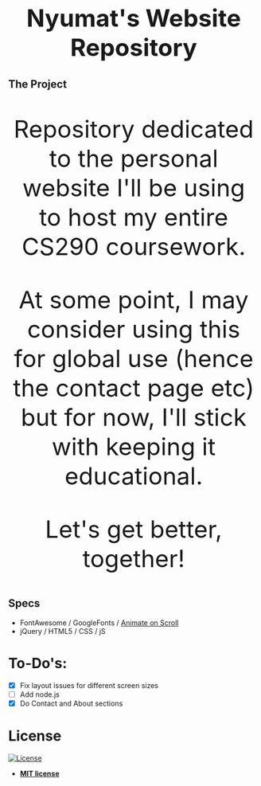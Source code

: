 <h1 align="center" style="font-size: 3rem;">Nyumat's Website Repository</h1>

## The Project

<p align="center" style="font-size: 3rem;">Repository dedicated to the personal website I'll be using to host my entire CS290 coursework.</p>

<p align="center" style="font-size: 3rem;"> At some point, I may consider using this for global use (hence the contact page etc) but for now, I'll stick with keeping it educational.</p>

<p align="center" style="font-size: 3rem;">Let's get better, together!</p>

## Specs 

- FontAwesome / GoogleFonts / [Animate on Scroll](https://github.com/michalsnik/aos)
- jQuery / HTML5 / CSS / jS

# To-Do's:

- [x] Fix layout issues for different screen sizes
- [ ] Add node.js
- [x] Do Contact and About sections

# License

[![License](http://img.shields.io/:license-mit-blue.svg?style=flat-square)](http://badges.mit-license.org)

- **[MIT license](http://opensource.org/licenses/mit-license.php)**
